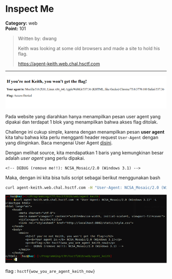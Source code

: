 # Inspect Me
**Category:** web <br>
**Point:** 101

> Written by: dwang
> 
> Keith was looking at some old browsers and made a site to hold his flag.
> 
> https://agent-keith.web.chal.hsctf.com

---

![](./ss01.png)

Pada website yang diarahkan hanya menampilkan pesan user agent yang dipakai dan terdapat 1 blok yang menampilkan bahwa akses flag ditolak.

Challenge ini cukup simple, karena dengan menampilkan pesan **user agent** kita tahu bahwa kita perlu mengganti header request `User-Agent` dengan yang diinginkan. Baca mengenai User Agent [disini](https://developer.mozilla.org/en-US/docs/Web/HTTP/Headers/User-Agent).

Dengan melihat source, kita mendapatkan 1 baris yang kemungkinan besar adalah _user agent_ yang perlu dipakai. 

```
<!-- DEBUG (remove me!!): NCSA_Mosaic/2.0 (Windows 3.1) -->
```

Maka, dengan ini kita bisa tulis script sebagai berikut menggunakan bash

```bash
curl agent-keith.web.chal.hsctf.com -H "User-Agent: NCSA_Mosaic/2.0 (Windows 3.1)" -L
```

![](./ss02.png)

flag : `hsctf{wow_you_are_agent_keith_now}`